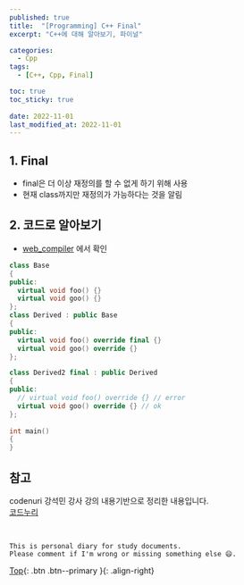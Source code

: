 ```yaml
---
published: true
title:  "[Programming] C++ Final"
excerpt: "C++에 대해 알아보기, 파이널"

categories:
  - Cpp
tags:
  - [C++, Cpp, Final]

toc: true
toc_sticky: true
 
date: 2022-11-01
last_modified_at: 2022-11-01
---
```


## 1. Final
- final은 더 이상 재정의를 할 수 없게 하기 위해 사용
- 현재 class까지만 재정의가 가능하다는 것을 알림

## 2. 코드로 알아보기
- [web_compiler](https://godbolt.org/) 에서 확인

```cpp
class Base 
{ 
public: 
  virtual void foo() {} 
  virtual void goo() {} 
}; 
class Derived : public Base 
{ 
public: 
  virtual void foo() override final {} 
  virtual void goo() override {} 
}; 

class Derived2 final : public Derived 
{ 
public: 
  // virtual void foo() override {} // error 
  virtual void goo() override {} // ok 
}; 
  
int main() 
{ 
} 
```

## 참고
codenuri 강석민 강사 강의 내용기반으로 정리한 내용입니다.  
[코드누리](https://github.com/codenuri)

<br>

    This is personal diary for study documents.
    Please comment if I'm wrong or missing something else 😄. 

[Top](#){: .btn .btn--primary }{: .align-right}